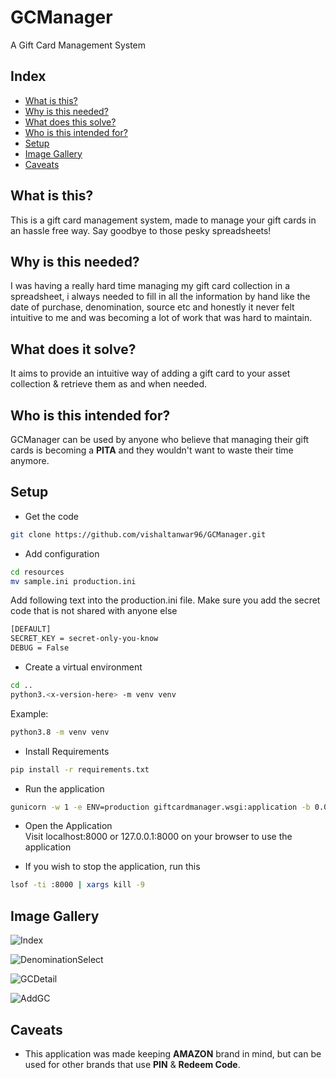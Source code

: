
# GCManager  
A Gift Card Management System  
  
## Index  
* [What is this?](#what-is-this)  
* [Why is this needed?](#why-is-this-needed)  
* [What does this solve?](#what-does-it-solve) 
* [Who is this intended for?](#who-is-this-intended-for)  
* [Setup](#setup)
* [Image Gallery](#image-gallery)
* [Caveats](#caveats)
  
## What is this?  
This is a gift card management system, made to manage your gift cards in an hassle free way. Say goodbye to those pesky spreadsheets!  
  
## Why is this needed?  
I was having a really hard time managing my gift card collection in a spreadsheet, i always needed to fill in all the information by hand like the date of purchase, denomination, source etc and honestly it never felt intuitive to me and was becoming a lot of work that was hard to maintain.   
  
## What does it solve?  
It aims to provide an intuitive way of adding a gift card to your asset collection & retrieve them as and when needed.  
  
## Who is this intended for?  
GCManager can be used by anyone who believe that managing their gift cards is becoming a **PITA** and they wouldn't want to waste their time anymore.

## Setup
* Get the code
```bash
git clone https://github.com/vishaltanwar96/GCManager.git
```
* Add configuration
```bash
cd resources
mv sample.ini production.ini
```
Add following text into the production.ini file. Make sure you add the secret code that is not shared with anyone else
```bash
[DEFAULT]
SECRET_KEY = secret-only-you-know
DEBUG = False
```

* Create a virtual environment
```bash
cd ..
python3.<x-version-here> -m venv venv
```

Example:
```bash
python3.8 -m venv venv
```

* Install Requirements
```bash
pip install -r requirements.txt
``` 

* Run the application
```bash
gunicorn -w 1 -e ENV=production giftcardmanager.wsgi:application -b 0.0.0.0:8000 -D
```

* Open the Application\
Visit localhost:8000 or 127.0.0.1:8000 on your browser to use the application

* If you wish to stop the application, run this
```bash
lsof -ti :8000 | xargs kill -9
```

## Image Gallery

![Index](miscellaneous/Index.jpg)

![DenominationSelect](miscellaneous/DenominationSelect.jpg)

![GCDetail](miscellaneous/GCDetail.jpg)

![AddGC](miscellaneous/AddGC.jpg)

## Caveats
* This application was made keeping **AMAZON** brand in mind, but can be used for other brands that use **PIN** & **Redeem Code**.